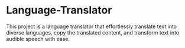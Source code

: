 # Language-Translator
This project is a language translator that effortlessly translate text into diverse languages, copy the translated content, and transform text into audible speech with ease.
